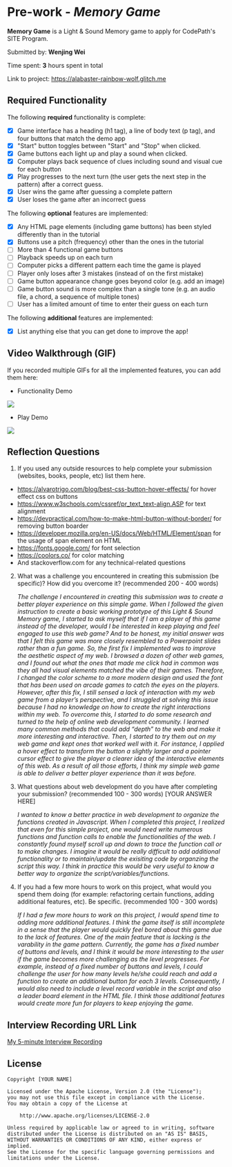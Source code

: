 
# Pre-work - *Memory Game*

**Memory Game** is a Light & Sound Memory game to apply for CodePath's SITE Program. 

Submitted by: **Wenjing Wei**

Time spent: **3** hours spent in total

Link to project: https://alabaster-rainbow-wolf.glitch.me

## Required Functionality

The following **required** functionality is complete:

* [x] Game interface has a heading (h1 tag), a line of body text (p tag), and four buttons that match the demo app
* [x] "Start" button toggles between "Start" and "Stop" when clicked. 
* [x] Game buttons each light up and play a sound when clicked. 
* [x] Computer plays back sequence of clues including sound and visual cue for each button
* [x] Play progresses to the next turn (the user gets the next step in the pattern) after a correct guess. 
* [x] User wins the game after guessing a complete pattern
* [x] User loses the game after an incorrect guess

The following **optional** features are implemented:

* [x] Any HTML page elements (including game buttons) has been styled differently than in the tutorial
* [x] Buttons use a pitch (frequency) other than the ones in the tutorial
* [ ] More than 4 functional game buttons
* [ ] Playback speeds up on each turn
* [ ] Computer picks a different pattern each time the game is played
* [ ] Player only loses after 3 mistakes (instead of on the first mistake)
* [ ] Game button appearance change goes beyond color (e.g. add an image)
* [ ] Game button sound is more complex than a single tone (e.g. an audio file, a chord, a sequence of multiple tones)
* [ ] User has a limited amount of time to enter their guess on each turn

The following **additional** features are implemented:

- [x] List anything else that you can get done to improve the app!

## Video Walkthrough (GIF)

If you recorded multiple GIFs for all the implemented features, you can add them here:

* Functionality Demo

![](https://i.imgur.com/GmeR7HU.gif)

* Play Demo

![](https://i.imgur.com/GQc5BRw.gif)


## Reflection Questions
1. If you used any outside resources to help complete your submission (websites, books, people, etc) list them here. 
* https://alvarotrigo.com/blog/best-css-button-hover-effects/ for hover effect css on buttons
* https://www.w3schools.com/cssref/pr_text_text-align.ASP for text alignment
* https://devpractical.com/how-to-make-html-button-without-border/ for removing button boarder
* https://developer.mozilla.org/en-US/docs/Web/HTML/Element/span for the usage of span element on HTML
* https://fonts.google.com/ for font selection
* https://coolors.co/ for color matching
* And stackoverflow.com for any technical-related questions


2. What was a challenge you encountered in creating this submission (be specific)? How did you overcome it? (recommended 200 - 400 words) 

    _The challenge I encountered in creating this submission was to create a better player experience on this simple game. When I followed the given instruction to create a basic working prototype of this Light & Sound Memory game, I started to ask myself that if I am a player of this game instead of the developer, would I be interested in keep playing and feel engaged to use this web game? And to be honest, my initial answer was that I felt this game was more closely resembled to a Powerpoint slides rather than a fun game. So, the first fix I implemented was to improve the aesthetic aspect of my web. I browsed a dozen of other web games, and I found out what the ones that made me click had in common was they all had visual elements matched the vibe of their games. Therefore, I changed the color scheme to a more modern design and used the font that has been used on arcade games to catch the eyes on the players. However, after this fix, I still sensed a lack of interaction with my web game from a player’s perspective, and I struggled at solving this issue because I had no knowledge on how to create the right interactions within my web. To overcome this, I started to do some research and turned to the help of online web development community. I learned many common methods that could add “depth” to the web and make it more interesting and interactive. Then, I started to try them out on my web game and kept ones that worked well with it. For instance, I applied a hover effect to transform the button a slightly larger and a pointer cursor effect to give the player a clearer idea of the interactive elements of this web. As a result of all those efforts, I think my simple web game is able to deliver a better player experience than it was before._


3. What questions about web development do you have after completing your submission? (recommended 100 - 300 words) 
[YOUR ANSWER HERE]

    _I wanted to know a better practice in web development to organize the functions created in Javascript. When I completed this project, I realized that even for this simple project, one would need write numerous functions and function calls to enable the functionalities of the web. I constantly found myself scroll up and down to trace the function call or to make changes. I imagine it would be really difficult to add additional functionality or to maintain/update the exisiting code by organzing the script this way. I think in practice this would be very useful to know a better way to organize the script/variables/functions._
    
4. If you had a few more hours to work on this project, what would you spend them doing (for example: refactoring certain functions, adding additional features, etc). Be specific. (recommended 100 - 300 words) 

    _If I had a few more hours to work on this project, I would spend time to adding more additional features. I think the game itself is still incomplete in a sense that the player would quickly feel bored about this game due to the lack of features. One of the main feature that is lacking is the varability in the game pattern. Currently, the game has a fixed number of buttons and levels, and I think it would be more interesting to the user if the game becomes more challenging as the level progresses. For example, instead of a fixed number of buttons and levels, I could challenge the user for how many levels he/she could reach and add a function to create an additional button for each 3 levels. Consequently, I would also need to include a level record variable in the script and also a leader board element in the HTML file. I think those additional features would create more fun for players to keep enjoying the game._


## Interview Recording URL Link

[My 5-minute Interview Recording](https://youtu.be/lTcw_3pfNQE)


## License

    Copyright [YOUR NAME]

    Licensed under the Apache License, Version 2.0 (the "License");
    you may not use this file except in compliance with the License.
    You may obtain a copy of the License at

        http://www.apache.org/licenses/LICENSE-2.0

    Unless required by applicable law or agreed to in writing, software
    distributed under the License is distributed on an "AS IS" BASIS,
    WITHOUT WARRANTIES OR CONDITIONS OF ANY KIND, either express or implied.
    See the License for the specific language governing permissions and
    limitations under the License.
